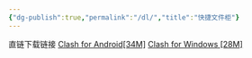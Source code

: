 ```yaml
---
{"dg-publish":true,"permalink":"/dl/","title":"快捷文件柜"}
---
```


直链下载链接
[Clash for Android[34M]](https://www.lanhai6.xyz/down.php/b250a566f01210cb6783cf4e5d82313f.apk)
[Clash for Windows [28M]](https://www.lanhai6.xyz/down.php/e71904467f8600276e898e6207ba5f96.msi)